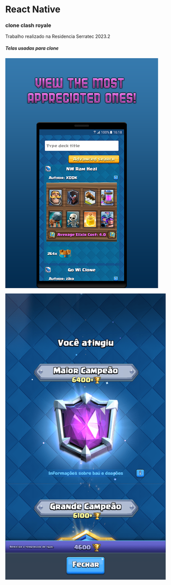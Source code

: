 # React Native

### clone clash royale

Trabalho realizado na Residencia Serratec 2023.2

##### Telas usadas para clone

![Primeira Tela](./primeiraTela.png)

![Segunda Tela](./segundaTela.png)
